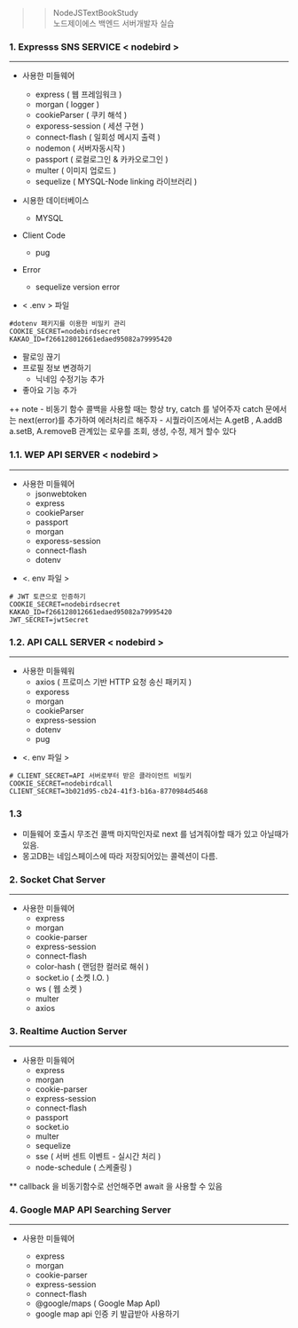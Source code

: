 >> NodeJSTextBookStudy  
>> 노드제이에스 백엔드 서버개발자 실습

### 1. Expresss SNS SERVICE < nodebird >
---



* 사용한 미들웨어
  - express ( 웹 프레임워크 )
  - morgan ( logger )
  - cookieParser ( 쿠키 해석 )
  - exporess-session ( 세션 구현 ) 
  - connect-flash ( 일회성 메시지 출력 )
  - nodemon ( 서버자동시작 )
  - passport ( 로컬로그인 & 카카오로그인 )
  - multer ( 이미지 업로드 ) 
  - sequelize ( MYSQL-Node linking 라이브러리 )
  
* 시용한 데이터베이스
  - MYSQL
  
* Client Code
  - pug

* Error
  + sequelize version error 
  
+ < .env > 파일  
~~~
#dotenv 패키지를 이용한 비밀키 관리  
COOKIE_SECRET=nodebirdsecret  
KAKAO_ID=f266128012661edaed95082a79995420  
~~~

+ 팔로잉 끊기 
+ 프로필 정보 변경하기
    - 닉네임 수정기능 추가
+ 좋아요 기능 추가

++ note
    - 비동기 함수 콜백을 사용할 때는 항상 try, catch 를 넣어주자 catch 문에서는 next(error)를 추가하여 에러처리르 해주자
    - 시퀄라이즈에서는 A.getB , A.addB a.setB, A.removeB 관계있는 로우를 조회, 생성, 수정, 제거 할수 있다

### 1.1. WEP API SERVER < nodebird >
---

* 사용한 미들웨어
  - jsonwebtoken
  - express
  - cookieParser
  - passport
  - morgan
  - exporess-session
  - connect-flash
  - dotenv


+ <. env 파일 >
~~~
# JWT 토큰으로 인증하기
COOKIE_SECRET=nodebirdsecret
KAKAO_ID=f266128012661edaed95082a79995420
JWT_SECRET=jwtSecret
~~~


### 1.2. API CALL SERVER < nodebird >
---

* 사용한 미들웨워
  - axios ( 프로미스 기반 HTTP 요청 송신 패키지 )
  - exporess
  - morgan
  - cookieParser
  - express-session
  - dotenv
  - pug
  
+ <. env 파일 >
~~~
# CLIENT_SECRET=API 서버로부터 받은 클라이언트 비밀키
COOKIE_SECRET=nodebirdcall
CLIENT_SECRET=3b021d95-cb24-41f3-b16a-8770984d5468
~~~
   
### 1.3

* 미들웨어 호출시 무조건 콜백 마지막인자로 next 를 넘겨줘야할 때가 있고 아닐때가 있음.
* 몽고DB는 네임스페이스에 따라 저장되어있는 콜렉션이 다름. 


### 2. Socket Chat Server
---

* 사용한 미들웨어
  - express
  - morgan
  - cookie-parser
  - express-session
  - connect-flash
  - color-hash ( 랜덤한 컬러로 해쉬 )
  - socket.io ( 소켓 I.O. )
  - ws ( 웹 소켓 )
  - multer
  - axios

### 3. Realtime Auction Server  
---

* 사용한 미들웨어
  - express
  - morgan
  - cookie-parser
  - express-session
  - connect-flash
  - passport
  - socket.io
  - multer
  - sequelize
  - sse ( 서버 센트 이벤트 - 실시간 처리 )
  - node-schedule ( 스케줄링 )

** callback 을 비동기함수로 선언해주면 await 을 사용할 수 있음

### 4. Google MAP API Searching Server  
---

* 사용한 미들웨어
  - express
  - morgan
  - cookie-parser
  - express-session
  - connect-flash
  - @google/maps ( Google Map ApI)

  + google map api 인증 키 발급받아 사용하기
